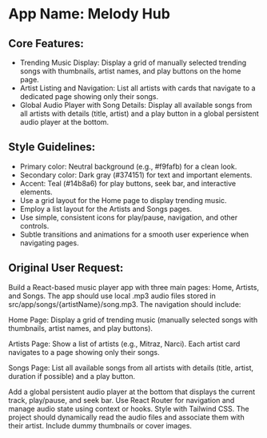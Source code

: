 # **App Name**: Melody Hub

## Core Features:

- Trending Music Display: Display a grid of manually selected trending songs with thumbnails, artist names, and play buttons on the home page.
- Artist Listing and Navigation: List all artists with cards that navigate to a dedicated page showing only their songs.
- Global Audio Player with Song Details: Display all available songs from all artists with details (title, artist) and a play button in a global persistent audio player at the bottom.

## Style Guidelines:

- Primary color: Neutral background (e.g., #f9fafb) for a clean look.
- Secondary color: Dark gray (#374151) for text and important elements.
- Accent: Teal (#14b8a6) for play buttons, seek bar, and interactive elements.
- Use a grid layout for the Home page to display trending music.
- Employ a list layout for the Artists and Songs pages.
- Use simple, consistent icons for play/pause, navigation, and other controls.
- Subtle transitions and animations for a smooth user experience when navigating pages.

## Original User Request:
Build a React-based music player app with three main pages: Home, Artists, and Songs. The app should use local .mp3 audio files stored in src/app/songs/{artistName}/song.mp3. The navigation should include:

Home Page: Display a grid of trending music (manually selected songs with thumbnails, artist names, and play buttons).

Artists Page: Show a list of artists (e.g., Mitraz, Narci). Each artist card navigates to a page showing only their songs.

Songs Page: List all available songs from all artists with details (title, artist, duration if possible) and a play button.

Add a global persistent audio player at the bottom that displays the current track, play/pause, and seek bar. Use React Router for navigation and manage audio state using context or hooks. Style with Tailwind CSS. The project should dynamically read the audio files and associate them with their artist. Include dummy thumbnails or cover images.
  